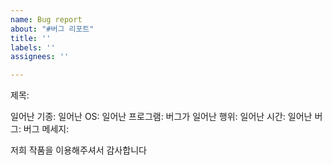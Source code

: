 ```yaml
---
name: Bug report
about: "#버그 리포트"
title: ''
labels: ''
assignees: ''

---
```


제목:

일어난 기종:
일어난 OS:
일어난 프로그램:
버그가 일어난 행위:
일어난 시간:
일어난 버그:
버그 메세지:

저희 작품을 이용해주셔서 감사합니다
